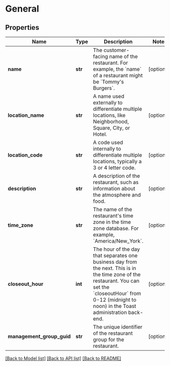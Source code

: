 # General

## Properties
Name | Type | Description | Notes
------------ | ------------- | ------------- | -------------
**name** | **str** | The customer-facing name of the restaurant. For example, the &#x60;name&#x60; of a restaurant might be &#x60;Tommy&#39;s Burgers&#x60;.  | [optional] 
**location_name** | **str** | A name used externally to differentiate multiple locations, like Neighborhood, Square, City, or Hotel. | [optional] 
**location_code** | **str** | A code used internally to differentiate multiple locations, typically a 3 or 4 letter code. | [optional] 
**description** | **str** | A description of the restaurant, such as information about the atmosphere and food. | [optional] 
**time_zone** | **str** | The name of the restaurant&#39;s time zone in the time zone database. For example, &#x60;America/New_York&#x60;.  | [optional] 
**closeout_hour** | **int** | The hour of the day that separates one business day from the next. This is in the time zone of the restaurant. You can set the &#x60;closeoutHour&#x60; from 0-12 (midnight to noon) in the Toast administration back-end.  | [optional] 
**management_group_guid** | **str** | The unique identifier of the restaurant group for the restaurant. | [optional] 

[[Back to Model list]](../README.md#documentation-for-models) [[Back to API list]](../README.md#documentation-for-api-endpoints) [[Back to README]](../README.md)


